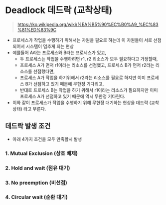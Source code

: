 # Deadlock 데드락 (교착상태)

> https://ko.wikipedia.org/wiki/%EA%B5%90%EC%B0%A9_%EC%83%81%ED%83%9C

- 프로세스가 작업을 수행하기 위해서는 자원을 필요로 하는데 이 자원들이 서로 선점되어서 시스템이 멈추게 되는 현상
- 예를들어 A라는 프로세스와 B라는 프로세스가 있고, 
  - 두 프로세스는 작업을 수행하려면 r1, r2 리소스가 모두 필요하다고 가정할때,
  - 프로세스 A가 먼저 r1이라는 리소스를 선점했고, 프로세스 B가 먼저 r2라는 리소스를 선점했다면,
  - 프로세스 A가 작업을 하기위해서 r2라는 리소스를 필요로 하지만 이미 프로세스 B가 선점하고 있기 때문에 무한정 기다리고,
  - 반대로 프로세스 B는 작업을 하기 위해서 r1이라는 리소스가 필요하지만 이미 프로세스 A가 선점하고 있기 때문에 역시 무한정 기다린다.
- 이와 같이 프로세스가 작업을 수행하기 위해 무한정 대기하는 현상을 데드락 (교착상태) 라고 부른다.



## 데드락 발생 조건

- 아래 4가지 조건을 모두 만족할시 발생

### 1. Mutual Exclusion (상호 배제)

### 2. Hold and wait (점유 대기)

### 3. No preemption (비선점)

### 4. Circular wait (순환 대기)

